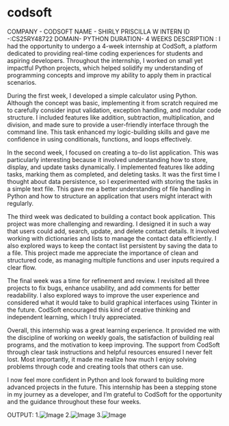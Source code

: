 # codsoft
COMPANY - CODSOFT
NAME - SHIRLY PRISCILLA W
INTERN ID -:CS25RY48722
DOMAIN- PYTHON
DURATION- 4 WEEKS
DESCRIPTION :
            I had the opportunity to undergo a 4-week internship at CodSoft, a platform dedicated to providing real-time coding experiences for students and aspiring developers. Throughout the internship, I worked on small yet impactful Python projects, which helped solidify my understanding of programming concepts and improve my ability to apply them in practical scenarios.

During the first week, I developed a simple calculator using Python. Although the concept was basic, implementing it from scratch required me to carefully consider input validation, exception handling, and modular code structure. I included features like addition, subtraction, multiplication, and division, and made sure to provide a user-friendly interface through the command line. This task enhanced my logic-building skills and gave me confidence in using conditionals, functions, and loops effectively.

In the second week, I focused on creating a to-do list application. This was particularly interesting because it involved understanding how to store, display, and update tasks dynamically. I implemented features like adding tasks, marking them as completed, and deleting tasks. It was the first time I thought about data persistence, so I experimented with storing the tasks in a simple text file. This gave me a better understanding of file handling in Python and how to structure an application that users might interact with regularly.

The third week was dedicated to building a contact book application. This project was more challenging and rewarding. I designed it in such a way that users could add, search, update, and delete contact details. It involved working with dictionaries and lists to manage the contact data efficiently. I also explored ways to keep the contact list persistent by saving the data to a file. This project made me appreciate the importance of clean and structured code, as managing multiple functions and user inputs required a clear flow.

The final week was a time for refinement and review. I revisited all three projects to fix bugs, enhance usability, and add comments for better readability. I also explored ways to improve the user experience and considered what it would take to build graphical interfaces using Tkinter in the future. CodSoft encouraged this kind of creative thinking and independent learning, which I truly appreciated.

Overall, this internship was a great learning experience. It provided me with the discipline of working on weekly goals, the satisfaction of building real programs, and the motivation to keep improving. The support from CodSoft through clear task instructions and helpful resources ensured I never felt lost. Most importantly, it made me realize how much I enjoy solving problems through code and creating tools that others can use.

I now feel more confident in Python and look forward to building more advanced projects in the future. This internship has been a stepping stone in my journey as a developer, and I’m grateful to CodSoft for the opportunity and the guidance throughout these four weeks.


OUTPUT:
1.![Image](https://github.com/user-attachments/assets/03345d18-fda4-4e12-a8e8-fcf8b4bf12d0)
2.![Image](https://github.com/user-attachments/assets/e02f66bd-163e-4336-a7b7-1507632ea51c)
3.![Image](https://github.com/user-attachments/assets/48095a33-1b5d-44d5-84e1-eceb9952cb34)


